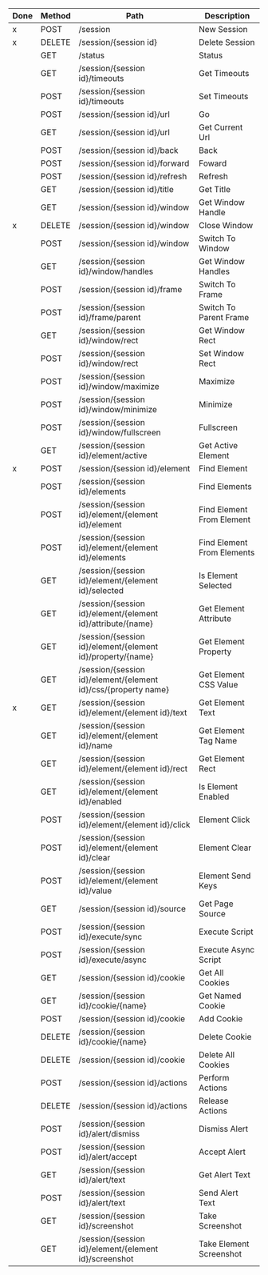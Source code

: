 | Done | Method | Path                                                           | Description                |
| ---- | ------ | -------------------------------------------------------------- | -------------------------- |
| x    | POST   | /session                                                       | New Session                |
| x    | DELETE | /session/{session id}                                          | Delete Session             |
|      | GET    | /status                                                        | Status                     |
|      | GET    | /session/{session id}/timeouts                                 | Get Timeouts               |
|      | POST   | /session/{session id}/timeouts                                 | Set Timeouts               |
|      | POST   | /session/{session id}/url                                      | Go                         |
|      | GET    | /session/{session id}/url                                      | Get Current Url            |
|      | POST   | /session/{session id}/back                                     | Back                       |
|      | POST   | /session/{session id}/forward                                  | Foward                     |
|      | POST   | /session/{session id}/refresh                                  | Refresh                    |
|      | GET    | /session/{session id}/title                                    | Get Title                  |
|      | GET    | /session/{session id}/window                                   | Get Window Handle          |
| x    | DELETE | /session/{session id}/window                                   | Close Window               |
|      | POST   | /session/{session id}/window                                   | Switch To Window           |
|      | GET    | /session/{session id}/window/handles                           | Get Window Handles         |
|      | POST   | /session/{session id}/frame                                    | Switch To Frame            |
|      | POST   | /session/{session id}/frame/parent                             | Switch To Parent Frame     |
|      | GET    | /session/{session id}/window/rect                              | Get Window Rect            |
|      | POST   | /session/{session id}/window/rect                              | Set Window Rect            |
|      | POST   | /session/{session id}/window/maximize                          | Maximize                   |
|      | POST   | /session/{session id}/window/minimize                          | Minimize                   |
|      | POST   | /session/{session id}/window/fullscreen                        | Fullscreen                 |
|      | GET    | /session/{session id}/element/active                           | Get Active Element         |
| x    | POST   | /session/{session id}/element                                  | Find Element               |
|      | POST   | /session/{session id}/elements                                 | Find Elements              |
|      | POST   | /session/{session id}/element/{element id}/element             | Find Element From Element  |
|      | POST   | /session/{session id}/element/{element id}/elements            | Find Element From Elements |
|      | GET    | /session/{session id}/element/{element id}/selected            | Is Element Selected        |
|      | GET    | /session/{session id}/element/{element id}/attribute/{name}    | Get Element Attribute      |
|      | GET    | /session/{session id}/element/{element id}/property/{name}     | Get Element Property       |
|      | GET    | /session/{session id}/element/{element id}/css/{property name} | Get Element CSS Value      |
| x    | GET    | /session/{session id}/element/{element id}/text                | Get Element Text           |
|      | GET    | /session/{session id}/element/{element id}/name                | Get Element Tag Name       |
|      | GET    | /session/{session id}/element/{element id}/rect                | Get Element Rect           |
|      | GET    | /session/{session id}/element/{element id}/enabled             | Is Element Enabled         |
|      | POST   | /session/{session id}/element/{element id}/click               | Element Click              |
|      | POST   | /session/{session id}/element/{element id}/clear               | Element Clear              |
|      | POST   | /session/{session id}/element/{element id}/value               | Element Send Keys          |
|      | GET    | /session/{session id}/source                                   | Get Page Source            |
|      | POST   | /session/{session id}/execute/sync                             | Execute Script             |
|      | POST   | /session/{session id}/execute/async                            | Execute Async Script       |
|      | GET    | /session/{session id}/cookie                                   | Get All Cookies            |
|      | GET    | /session/{session id}/cookie/{name}                            | Get Named Cookie           |
|      | POST   | /session/{session id}/cookie                                   | Add Cookie                 |
|      | DELETE | /session/{session id}/cookie/{name}                            | Delete Cookie              |
|      | DELETE | /session/{session id)/cookie                                   | Delete All Cookies         |
|      | POST   | /session/{session id}/actions                                  | Perform Actions            |
|      | DELETE | /session/{session id}/actions                                  | Release Actions            |
|      | POST   | /session/{session id}/alert/dismiss                            | Dismiss Alert              |
|      | POST   | /session/{session id}/alert/accept                             | Accept Alert               |
|      | GET    | /session/{session id}/alert/text                               | Get Alert Text             |
|      | POST   | /session/{session id}/alert/text                               | Send Alert Text            |
|      | GET    | /session/{session id}/screenshot                               | Take Screenshot            |
|      | GET    | /session/{session id}/element/{element id}/screenshot          | Take Element Screenshot    |
